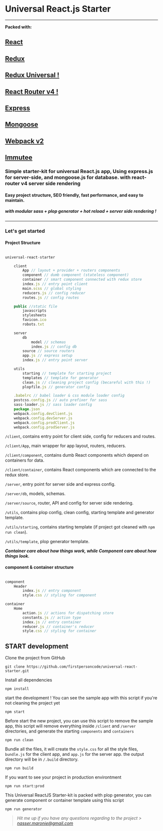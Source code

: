 # Universal React.js Starter
---
**Packed with:**
## [React](https://facebook.github.io/react)
## [Redux](http://redux.js.org)
## [Redux Universal !](https://www.npmjs.com/package/redux-universal)
## [React Router v4 !](https://reacttraining.com/react-router)
## [Express](https://expressjs.com)
## [Mongoose](http://mongoosejs.com)
## [Webpack v2](https://webpack.github.io/)
## [Immutee](https://github.com/diruuu/immutee)

### Simple starter-kit for universal React.js app, Using express.js for server-side, and mongoose.js for database. with react-router v4 server side rendering

#### Easy project structure, SEO friendly, fast performance, and easy to maintain.

##### with modular sass + plop generator + hot reload + server side rendering !
---

### Let's get started

#### Project Structure

```javascript

universal-react-starter

	client
		App // layout + provider + routers components
		component // dumb component (stateless component)
		container // smart component connected with redux store
		index.js // entry point client
		main.scss // global styling
		reducers.js // config reducer
		routes.js // config routes

	public //static file
		javascripts
		stylesheets
		favicon.ico
		robots.txt

	server
		db
			model // schemas
			index.js // config db
		source // source routers
		app.js // express setup
		index.js // entry point server

	utils
		starting // template for starting project
		templates // template for generator
		clean.js // cleaning project config (becareful with this !)
		plopfile.js // generator config

	.babelrc // babel loader & css module loader config
	postcss.config.js // auto prefixer for sass
	sass-loader.js // sass loader config
	package.json
	webpack.config.devClient.js
	webpack.config.devServer.js
	webpack.config.prodClient.js
	webpack.config.prodServer.js

```
`/client`, contains entry point for client side, config for reducers and routes.

`/client/App`, main wrapper for app layout, routers, reducers.

`/client/component`, contains dumb React components which depend on containers for data.

`/client/container`, contains React components which are connected to the redux store.

`/server`, entry point for server side and express config.

`/server/db`, models, schemas.

`/server/source`, router, API and config for server side rendering.

`/utils`, contains plop config, clean config, starting template and generator template.

`/utils/starting`, contains starting template (if project got cleaned with `npm run clean`).

`/utils/template`, plop generator template.

***Container care about how things work, while Component care about how things look.***


#### component & container structure

```javascript

component
	Header
		index.js // entry component
		style.css // styling for component

container
	Home
		action.js // actions for dispatching store
		constants.js // action type
		index.js // entry container
		reducer.js // container's reducer
		style.css // styling for container

```

## START development

Clone the project from GitHub
```shell
git clone https://github.com/firstpersoncode/universal-react-starter.git
```
Install all dependencies
```shell
npm install
```
start the development !
You can see the sample app with this script if you're not cleaning the project yet
```shell
npm start
```
Before start the new project, you can use this script to remove the sample app, 
this script will remove everything inside `/client` and `/server` directories,
and generate the starting `components` and `containers`
```shell
npm run clean
```
Bundle all the files,
it will create the `style.css` for all the style files, `bundle.js` for the client app, and `app.js` for the server app.
the output directory will be in `/.build` directory.
```shell
npm run build
```
If you want to see your project in production environtment
```shell
npm run start:prod
```
This Universal ReactJS Starter-kit is packed with plop generator, 
you can generate component or container template using this script
```shell
npm run generator
```

> *Hit me up if you have any questions regarding to the project > nasser.maronie@gmail.com*
